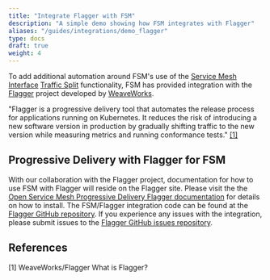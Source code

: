 ```yaml
---
title: "Integrate Flagger with FSM"
description: "A simple demo showing how FSM integrates with Flagger"
aliases: "/guides/integrations/demo_flagger"
type: docs
draft: true
weight: 4
---
```


To add additional automation around FSM's use of the [Service Mesh Interface](smi-spec.io) [Traffic Split](https://github.com/servicemeshinterface/smi-spec/blob/v0.6.0/apis/traffic-split/v1alpha4/traffic-split.md) functionality, FSM has provided integration with the [Flagger](https://www.weave.works/oss/flagger/) project developed by [WeaveWorks](https://www.weave.works/).

"Flagger is a progressive delivery tool that automates the release process for applications running on Kubernetes. It reduces the risk of introducing a new software version in production by gradually shifting traffic to the new version while measuring metrics and running conformance tests." [[1]](#1)

## Progressive Delivery with Flagger for FSM

With our collaboration with the Flagger project, documentation for how to use FSM with Flagger will reside on the Flagger site. Please visit the the [Open Service Mesh Progressive Delivery Flagger documentation](https://docs.flagger.app/tutorials/fsm-progressive-delivery) for details on how to install. The FSM/Flagger integration code can be found at the [Flagger GitHub repository](https://github.com/fluxcd/flagger). If you experience any issues with the integration, please submit issues to the [Flagger GitHub issues repository](https://github.com/fluxcd/flagger/issues).

## References

<a id="1">[1]</a>
WeaveWorks/Flagger
What is Flagger?
